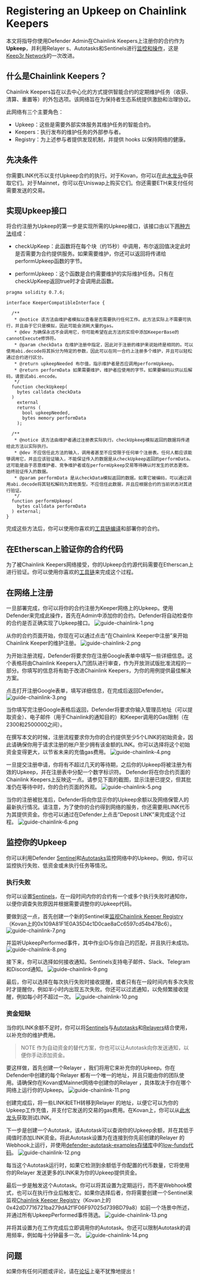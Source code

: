 # Registering an Upkeep on Chainlink Keepers
本文将指导你使用Defender Admin在Chainlink Keepers上注册你的合约作为**Upkeep**，并利用Relayer s、Autotasks和Sentinels进行[监控和操作](https://andrecronje.medium.com/scaling-keep3r-with-chainlink-2832bbc76506)，这是[Keep3r Network](https://keep3r.network/)的一次改进。

## 什么是Chainlink Keepers？
Chainlink Keepers旨在以去中心化的方式提供智能合约的定期维护任务（收获、清算、重置等）的外包选项。该网络旨在为保持者生态系统提供激励和治理协议。

此网络有三个主要角色：

* Upkeep：这些是需要外部实体服务其维护任务的智能合约。
* Keepers：执行发布的维护任务的外部参与者。
* Registry：为上述参与者提供发现机制，并提供 hooks 以保持网络的健康。

## 先决条件
你需要LINK代币以支付Upkeep合约的执行。对于Kovan，你可以在此[水龙头](https://kovan.chain.link/)中获取它们。对于Mainnet，你可以在Uniswap上购买它们。你还需要ETH来支付任何需要发送的交易。

## 实现Upkeep接口
将合约注册为Upkeep的第一步是实现所需的Upkeep接口，该接口由以下[两种方法](https://docs.chain.link/docs/chainlink-keepers/compatible-contracts/)组成：

* checkUpKeep：此函数将在每个块（约15秒）中调用，布尔返回值决定此时是否需要为合约提供服务。如果需要维护，你还可以返回将传递给performUpkeep函数的字节。

* performUpkeep：这个函数是合约需要维护的实际维护任务。只有在checkUpKeep返回true时才会调用此函数。

```
pragma solidity 0.7.6;

interface KeeperCompatibleInterface {

  /**
   * @notice 该方法由维护者模拟以查看是否需要执行任何工作。此方法实际上不需要可执行，并且由于它只是模拟，因此可能会消耗大量的gas。
   * @dev 为确保永远不会调用它，你可能希望在此方法的实现中添加KeeperBase的cannotExecute修饰符。
   * @param checkData 在维护注册中指定，因此对于注册的维护来说始终是相同的。可以使用abi.decode将其拆分为特定的参数，因此可以在同一合约上注册多个维护，并且可以轻松通过合约进行区分。
   * @return upkeepNeeded 布尔值，指示维护者是否应调用performUpkeep。
   * @return performData 如果需要维护，维护者应使用的字节。如果要编码以供以后解码，请尝试abi.encode。
   */
  function checkUpkeep(
    bytes calldata checkData
  )
    external
    returns (
      bool upkeepNeeded,
      bytes memory performData
    );

  /**
   * @notice 该方法由维护者通过注册表实际执行。checkUpkeep模拟返回的数据将传递给此方法以实际执行。
   * @dev 不应信任此方法的输入，调用者甚至不应受限于任何单个注册表。任何人都应该能够调用它，并且应该验证输入，不能保证传入的数据是从checkUpkeep返回的performData。这可能是由于恶意维护者、竞争维护者或在performUpkeep交易等待确认时发生的状态更改。始终验证传入的数据。
   * @param performData 是从checkData模拟返回的数据。如果它被编码，可以通过调用abi.decode将其轻松解码为其他类型。不应信任此数据，并且应根据合约的当前状态对其进行验证。
   */
  function performUpkeep(
    bytes calldata performData
  ) external;
}
```

完成这些方法后，你可以使用你喜欢的[工具链编译](https://hardhat.org/guides/deploying.html)和部署你的合约。

## 在Etherscan上验证你的合约代码
为了被Chainlink Keepers网络接受，你的Upkeep合约源代码需要在Etherscan上进行验证。你可以使用你喜欢的[工具链](https://hardhat.org/plugins/nomiclabs-hardhat-etherscan.html)来完成这个过程。

## 在网络上注册
一旦部署完成，你可以将你的合约注册为Keeper网络上的Upkeep。使用Defender来完成此操作，首先在Admin中添加你的合约。Defender将自动检查你的合约是否正确实现了Upkeep接口。
![guide-chainlink-1.png](img/guide-chainlink-1.png)

从你的合约页面开始，你现在可以通过点击“在Chainlink Keeper中注册”来开始Chainlink Keeper的维护注册。
![guide-chainlink-2.png](img/guide-chainlink-2.png)

为开始注册流程，Defender将要求你在注册Google表单中填写一些详细信息。这个表格将由Chainlink Keepers入门团队进行审查，作为开放测试版批准流程的一部分。你填写的信息将有助于改进Chainlink Keepers，为你的用例提供最佳解决方案。

点击打开注册Google表单，填写详细信息，在完成后返回Defender。
![guide-chainlink-3.png](img/guide-chainlink-3.png)

当你填写完注册Google表格后返回，Defender将要求你输入管理员地址（可以提取资金）、电子邮件（用于Chainlink的通知目的）和Keeper调用的Gas限制（在2300和2500000之间）。

在撰写本文的时候，注册流程要求你为你的合约提供至少5个LINK的初始资金，因此请确保你用于请求注册的帐户至少拥有该金额的LINK。你可以选择将这个初始资金变得更大，以节省未来的充值gas费用。
![guide-chainlink-4.png](img/guide-chainlink-4.png)

一旦提交注册申请，你将有不超过几天的等待期，之后你的Upkeep将被注册为有效的Upkeep，并在注册表中分配一个数字标识符。 Defender将在你合约页面的Chainlink Keepers上反映这一点。请参见下面的截图，显示注册已提交，但其批准仍在等待中时，你的合约页面的外观。
![guide-chainlink-5.png](img/guide-chainlink-5.png)

当你的注册被批准后，Defender将向你显示你的Upkeep余额以及网络保管人的最新执行情况。请注意，为了使你的合约得到网络的服务，你还需要用LINK代币为其提供资金。你也可以通过在Defender上点击“Deposit LINK”来完成这个过程。
![guide-chainlink-6.png](img/guide-chainlink-6.png)

## 监控你的Upkeep
你可以利用Defender [Sentinel](../../Components/Sentinel/Sentinel.md)和[Autotasks](../../Components/Autotasks/Autotasks.md)监控网络中的Upkeep。例如，你可以监控执行失败、低资金或未执行任务等情况。

### 执行失败
你可以设置[Sentinels](../../Components/Sentinel/Sentinel.md)，在一段时间内你的合约有一个或多个执行失败时通知你，以便你调查失败原因并根据需要调整你的Upkeep代码。

要做到这一点，首先创建一个新的Sentinel来[监视Chainlink Keeper Registry](https://kovan.etherscan.io/address/0xAaaD7966EBE0663b8C9C6f683FB9c3e66E03467F)（Kovan上的0x109A81F1E0A35D4c1D0cae8aCc6597cd54b47Bc6）。
![guide-chainlink-7.png](img/guide-chainlink-7.png)

并监听UpkeepPerformed事件，其中作业ID与你自己的匹配，并且执行未成功。
![guide-chainlink-8.png](img/guide-chainlink-8.png)

接下来，你可以选择如何接收通知。Sentinels支持电子邮件、Slack、Telegram和Discord通知。
![guide-chainlink-9.png](img/guide-chainlink-9.png)

最后，你可以选择在每次执行失败时接收提醒，或者只有在一段时间内有多次失败时才提醒你，例如半小时内出现五次失败。你还可以过滤通知，以免频繁接收提醒，例如每小时不超过一次。
![guide-chainlink-10.png](img/guide-chainlink-10.png)

### 资金短缺

当你的LINK余额不足时，你可以将[Sentinels](../../Components/Sentinel/Sentinel.md)与[Autotasks](../../Components/Autotasks/Autotasks.md)和[Relayers](../../Components/Relay/Relay.md)结合使用，以补充你的维护费用。

> NOTE
作为自动资金的替代方案，你也可以让Autotask向你发送通知，以便你手动添加资金。

要这样做，首先创建一个Relayer ，我们将用它来补充你的Upkeep。你在Defender中创建的每个Relayer 都有一个唯一的地址，并且只能由你的团队使用。请确保你在Kovan或Mainnet网络中创建你的Relayer ，具体取决于你在哪个网络上运行你的Upkeep。
![guide-chainlink-11.png](img/guide-chainlink-11.png)

创建完成后，将一些LINK和ETH转移到Relayer 的地址，以便它可以为你的Upkeep工作充值，并支付它发送的交易的gas费用。在Kovan上，你可以从[此水龙头](https://kovan.chain.link/)获取测试LINK。

下一步是创建一个Autotask，该Autotask可以查询你的Upkeep余额，并在其低于阈值时添加LINK资金。将此Autotask设置为在连接到你先前创建的Relayer 的Webhook上运行，并使用[defender-autotask-examples存储库](https://github.com/OpenZeppelin/defender-autotask-examples/)中的[low-funds代码](https://github.com/OpenZeppelin/defender-autotask-examples/blob/master/chainlink/src/low-funds.js)。
![guide-chainlink-12.png](img/guide-chainlink-12.png)

每当这个Autotask运行时，如果它检测到余额低于你配置的代币数量，它将使用你的Relayer 发送更多的LINK来为你的Upkeep提供资金。

最后一步是触发这个Autotask。你可以将其设置为定期运行，而不是Webhook模式，也可以在执行作业后触发它。如果你选择后者，你将需要创建一个Sentinel来监视[Chainlink Keeper Registry](https://kovan.etherscan.io/address/0x109A81F1E0A35D4c1D0cae8aCc6597cd54b47Bc6)（Kovan上的0x42dD7716721ba279dA2f1F06F97025d739BD79a8）如前一个场景中所述，并通过所有UpkeepPerformed事件筛选。
![guide-chainlink-13.png](img/guide-chainlink-13.png)

并将其设置为在工作完成后立即调用你的Autotask。你还可以限制Autotask的调用频率，例如每十分钟最多一次。
![guide-chainlink-14.png](img/guide-chainlink-14.png)

## 问题
如果你有任何问题或评论，请在[论坛](https://forum.openzeppelin.com/c/support/defender/36)上毫不犹豫地提出！